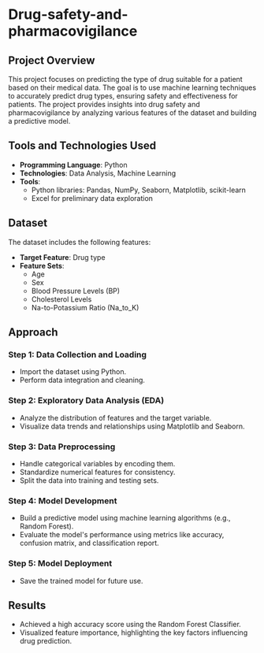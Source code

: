 # Drug-safety-and-pharmacovigilance

## Project Overview
This project focuses on predicting the type of drug suitable for a patient based on their medical data. The goal is to use machine learning techniques to accurately predict drug types, ensuring safety and effectiveness for patients. The project provides insights into drug safety and pharmacovigilance by analyzing various features of the dataset and building a predictive model.

## Tools and Technologies Used
- **Programming Language**: Python
- **Technologies**: Data Analysis, Machine Learning
- **Tools**:
  - Python libraries: Pandas, NumPy, Seaborn, Matplotlib, scikit-learn
  - Excel for preliminary data exploration

## Dataset
The dataset includes the following features:
- **Target Feature**: Drug type
- **Feature Sets**:
  - Age
  - Sex
  - Blood Pressure Levels (BP)
  - Cholesterol Levels
  - Na-to-Potassium Ratio (Na_to_K)

## Approach
### Step 1: Data Collection and Loading
- Import the dataset using Python.
- Perform data integration and cleaning.

### Step 2: Exploratory Data Analysis (EDA)
- Analyze the distribution of features and the target variable.
- Visualize data trends and relationships using Matplotlib and Seaborn.

### Step 3: Data Preprocessing
- Handle categorical variables by encoding them.
- Standardize numerical features for consistency.
- Split the data into training and testing sets.

### Step 4: Model Development
- Build a predictive model using machine learning algorithms (e.g., Random Forest).
- Evaluate the model's performance using metrics like accuracy, confusion matrix, and classification report.

### Step 5: Model Deployment
- Save the trained model for future use.

## Results
- Achieved a high accuracy score using the Random Forest Classifier.
- Visualized feature importance, highlighting the key factors influencing drug prediction.
